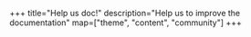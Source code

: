 +++
title="Help us doc!"
description="Help us to improve the documentation"
map=["theme", "content", "community"]
+++
